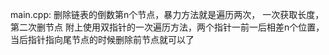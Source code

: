 main.cpp:
删除链表的倒数第n个节点，暴力方法就是遍历两次，
一次获取长度，第二次删节点
附上使用双指针的一次遍历方法，两个指针一前一后相差n个位置，
当后指针指向尾节点的时候删除前节点就可以了
